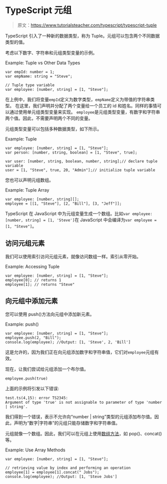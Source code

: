 # TypeScript 元组

> 原文：<https://www.tutorialsteacher.com/typescript/typescript-tuple>

TypeScript 引入了一种新的数据类型，称为 Tuple。元组可以包含两个不同数据类型的值。

考虑以下数字、字符串和元组类型变量的示例。

Example: Tuple vs Other Data Types 

```
var empId: number = 1;
var empName: string = "Steve";        

// Tuple type variable 
var employee: [number, string] = [1, "Steve"]; 
```

在上例中，我们将变量`empId`定义为数字类型，`empName`定义为带值的字符串类型。 在这里，我们声明并分配了两个变量给一个员工的 id 和姓名。同样的事情可以通过使用单元组类型变量来实现。 `employee`是元组类型变量，有数字和字符串两个值。因此，不需要声明两个不同的变量。

元组类型变量可以包括多种数据类型，如下所示。

Example: Tuple 

```
var employee: [number, string] = [1, "Steve"];
var person: [number, string, boolean] = [1, "Steve", true];

var user: [number, string, boolean, number, string];// declare tuple variable
user = [1, "Steve", true, 20, "Admin"];// initialize tuple variable 
```

您也可以声明元组数组。

Example: Tuple Array 

```
var employee: [number, string][];
employee = [[1, "Steve"], [2, "Bill"], [3, "Jeff"]]; 
```

TypeScript 在 JavaScript 中为元组变量生成一个数组。比如`var employee: [number, string] = [1, 'Steve']`在 JavaScript 中会编译为`var employee = [1, "Steve"]`。

## 访问元组元素

我们可以使用索引访问元组元素，就像访问数组一样。索引从零开始。

Example: Accessing Tuple 

```
var employee: [number, string] = [1, "Steve"];
employee[0]; // returns 1
employee[1]; // returns "Steve" 
```

## 向元组中添加元素

您可以使用 push()方法向元组中添加新元素。

Example: push() 

```
var employee: [number, string] = [1, "Steve"];
employee.push(2, "Bill"); 
console.log(employee); //Output: [1, 'Steve', 2, 'Bill'] 
```

这是允许的，因为我们正在向元组添加数字和字符串值，它们对`employee`元组有效。

现在，让我们尝试给元组添加一个布尔值。

```
employee.push(true) 
```

上面的示例将引发以下错误:

```
test.ts(4,15): error TS2345: 
Argument of type 'true' is not assignable to parameter of type 'number | string'. 
```

我们得到一个错误，表示不允许向“number | string”类型的元组添加布尔值。因此，声明为“数字|字符串”的元组只能存储数字和字符串值。

元组就像一个数组。因此，我们可以在元组上使用[数组方法](/typescript/typescript-array#array-methods)，如 pop()、concat()等。

Example: Use Array Methods 

```
var employee: [number, string] = [1, "Steve"];

// retrieving value by index and performing an operation 
employee[1] = employee[1].concat(" Jobs"); 
console.log(employee); //Output: [1, 'Steve Jobs'] 

```


